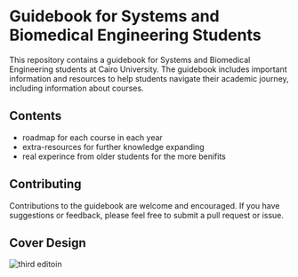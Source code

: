 # Guidebook for Systems and Biomedical Engineering Students
This repository contains a guidebook for Systems and Biomedical Engineering students at Cairo University. 
The guidebook includes important information and resources to help students navigate their academic journey, including information about courses.

## Contents
* roadmap for each course in each year
* extra-resources for further knowledge expanding
* real experince from older students for the more benifits


## Contributing
Contributions to the guidebook are welcome and encouraged. If you have suggestions or feedback, please feel free to submit a pull request or issue.

## Cover Design
![third editoin](https://i.ibb.co/d7cf1Ss/GB-V3-Mock.png)


